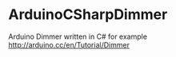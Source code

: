 # ArduinoCSharpDimmer
Arduino Dimmer written in C# for example http://arduino.cc/en/Tutorial/Dimmer
